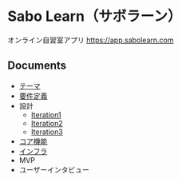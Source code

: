 # Sabo Learn（サボラーン）

オンライン自習室アプリ
<https://app.sabolearn.com>

## Documents

- [テーマ](Documents/THEME.md)
- [要件定義](Documents/REQUIREMENT_DEFINITION.md)
- 設計
  - [Iteration1](Documents/RELEASE_PLANNING1.md)
  - [Iteration2](Documents/RELEASE_PLANNING2.md)
  - [Iteration3](Documents/RELEASE_PLANNING3.md)
- [コア機能](Documents/CORE_FUNCTION.md)
- [インフラ](Documents/INFRASTRUCTURE.md)
- MVP
- ユーザーインタビュー
